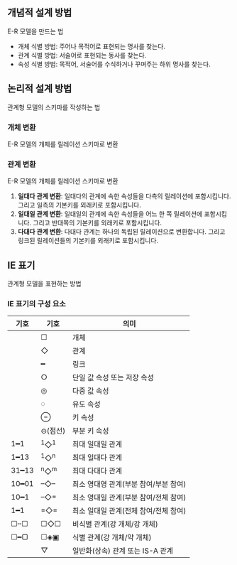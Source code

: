 ## 개념적 설계 방법
E-R 모델을 만드는 법
- 개체 식별 방법: 주어나 목적어로 표현되는 명사를 찾는다.
- 관계 식별 방법: 서술어로 표현되는 동사를 찾는다.
- 속성 식별 방법: 목적어, 서술어를 수식하거나 꾸며주는 하위 명사를 찾는다.

## 논리적 설계 방법
관계형 모델의 스키마를 작성하는 법

### 개체 변환
E-R 모델의 개체를 릴레이션 스키마로 변환

### 관계 변환
E-R 모델의 개체를 릴레이션 스키마로 변환

1. **일대다 관계 변환**: 일대다의 관계에 속한 속성들을 다측의 릴레이션에 포함시킵니다. 그리고 일측의 기본키를 외래키로 포함시킵니다.
2. **일대일 관계 변환**: 일대일의 관계에 속한 속성들을 어느 한 쪽 릴레이션에 포함시킵니다. 그리고 반대쪽의 기본키를 외래키로 포함시킵니다.
3. **다대다 관계 변환**: 다대다 관계는 하나의 독립된 릴레이션으로 변환합니다. 그리고 링크된 릴레이션들의 기본키를 외래키로 포함시킵니다.


## IE 표기
관계형 모델을 표현하는 방법

### IE 표기의 구성 요소
|기호|기호|의미|
|---|---|---|
||&#9744;|개체|
||&#9671;|관계|
||━|링크|
||&#9675;|단일 값 속성 또는 저장 속성|
||◎|다중 값 속성|
||◌|유도 속성|
||⊖|키 속성|
||⊝(점선)|부분 키 속성|
|1━1|<sup>1</sup>&#9671;<sup>1</sup>|최대 일대일 관계|
|1━13|<sup>1</sup>&#9671;<sup>n</sup>|최대 일대다 관계|
|31━13|<sup>n</sup>&#9671;<sup>m</sup>|최대 다대다 관계|
|10━01|–&#9671;–|최소 영대영 관계(부분 참여/부분 참여)|
|10━1|–&#9671;=|최소 영대일 관계(부분 참여/전체 참여)|
|1━1|=&#9671;=|최소 일대일 관계(전체 참여/전체 참여)|
|&#9744;╌&#9744;|&#9744;&#9671;&#9744;|비식별 관계(강 개체/강 개체)|
|&#9744;━▢|&#9744;◈▣|식별 관계(강 개체/약 개체)|
||▽|일반화(상속) 관계 또는 IS-A 관계|
